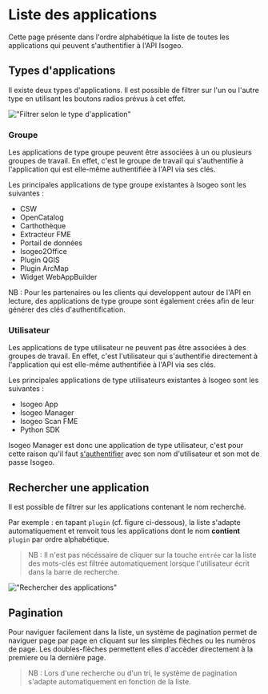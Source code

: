 # Liste des applications

Cette page présente dans l'ordre alphabétique la liste de toutes les applications qui peuvent s'authentifier à l'API Isogeo.

## Types d'applications

Il existe deux types d'applications. Il est possible de filtrer sur l'un ou l'autre type en utilisant les boutons radios prévus à cet effet.

!["Filtrer selon le type d'application"](/assets/page_applications_radio_button.JPG)

### Groupe

Les applications de type groupe peuvent être associées à un ou plusieurs groupes de travail. En effet, c'est le groupe de travail qui s'authentifie à l'application qui est elle-même authentifiée à l'API via ses clés.

Les principales applications de type groupe existantes à Isogeo sont les suivantes :

* CSW
* OpenCatalog
* Carthothèque
* Extracteur FME
* Portail de données
* Isogeo2Office
* Plugin QGIS
* Plugin ArcMap
* Widget WebAppBuilder

NB : Pour les partenaires ou les clients qui developpent autour de l'API en lecture, des applications de type groupe sont également crées afin de leur générer des clés d'authentification.

### Utilisateur

Les applications de type utilisateur ne peuvent pas être associées à des groupes de travail. En effet, c'est l'utilisateur qui s'authentifie directement à l'application qui est elle-même authentifiée à l'API via ses clés.

Les principales applications de type utilisateurs existantes à Isogeo sont les suivantes :

* Isogeo App
* Isogeo Manager
* Isogeo Scan FME
* Python SDK

Isogeo Manager est donc une application de type utilisateur, c'est pour cette raison qu'il faut [s'authentifier](/fr/readme.md) avec son nom d'utilisateur et son mot de passe Isogeo.

## Rechercher une application

Il est possible de filtrer sur les applications contenant le nom recherché.

Par exemple : en tapant `plugin` (cf. figure ci-dessous), la liste s'adapte automatiquement et renvoit tous les applications dont le nom **contient** `plugin` par ordre alphabétique.

> NB : Il n'est pas nécéssaire de cliquer sur la touche `entrée` car la liste des mots-clés est filtrée automatiquement lorsque l'utilisateur écrit dans la barre de recherche.

!["Rechercher des applications"](/assets/page_applications_research_plugin.JPG)

## Pagination

Pour naviguer facilement dans la liste, un système de pagination permet de naviguer page par page en cliquant sur les simples flèches ou les numéros de page. Les doubles-flèches permettent elles d'accèder directement à la premiere ou la dernière page.

> NB : Lors d'une recherche ou d'un tri, le système de pagination s'adapte automatiquement en fonction de la liste.